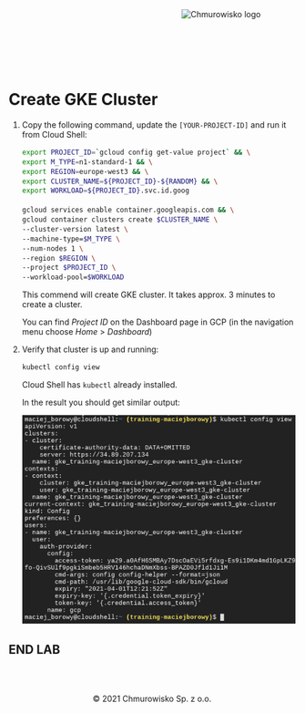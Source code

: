 <img src="../../../img/logo.png" alt="Chmurowisko logo" width="200" align="right">
<br><br>
<br><br>
<br><br>

# Create GKE Cluster

1. Copy the following command, update the `[YOUR-PROJECT-ID]` and run it from Cloud Shell:

   ```bash
   export PROJECT_ID=`gcloud config get-value project` && \
   export M_TYPE=n1-standard-1 && \
   export REGION=europe-west3 && \
   export CLUSTER_NAME=${PROJECT_ID}-${RANDOM} && \
   export WORKLOAD=${PROJECT_ID}.svc.id.goog

   gcloud services enable container.googleapis.com && \
   gcloud container clusters create $CLUSTER_NAME \
   --cluster-version latest \
   --machine-type=$M_TYPE \
   --num-nodes 1 \
   --region $REGION \
   --project $PROJECT_ID \
   --workload-pool=$WORKLOAD
   ```

   This commend will create GKE cluster. It takes approx. 3 minutes to create a cluster.

   You can find _Project ID_ on the Dashboard page in GCP (in the navigation menu choose _Home_ > _Dashboard_)

1. Verify that cluster is up and running:

   ```bash
   kubectl config view
   ```

   Cloud Shell has `kubectl` already installed.

   In the result you should get similar output:

   ![](./img/06_kubectl_config_view_result.png)

## END LAB

<br>
<br>
<center><p>&copy; 2021 Chmurowisko Sp. z o.o.<p></center>
